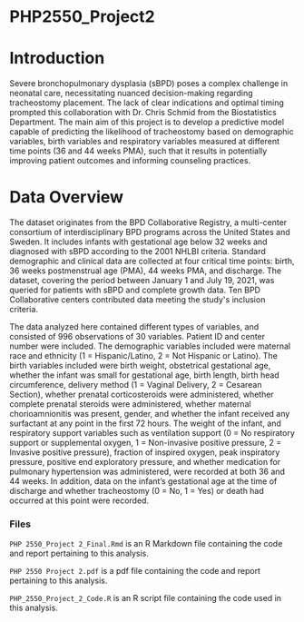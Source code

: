 # PHP2550_Project2

# Introduction
Severe bronchopulmonary dysplasia (sBPD) poses a complex challenge in neonatal care, necessitating nuanced decision-making regarding tracheostomy placement. The lack of clear indications and optimal timing prompted this collaboration with Dr. Chris Schmid from the Biostatistics Department. The main aim of this project is to develop a predictive model capable of predicting the likelihood of tracheostomy based on demographic variables, birth variables and respiratory variables measured at different time points (36 and 44 weeks PMA), such that it results in potentially improving patient outcomes and informing counseling practices.

# Data Overview
The dataset originates from the BPD Collaborative Registry, a multi-center consortium of interdisciplinary BPD programs across the United States and Sweden. It includes infants with gestational age below 32 weeks and diagnosed with sBPD according to the 2001 NHLBI criteria. Standard demographic and clinical data are collected at four critical time points: birth, 36 weeks postmenstrual age (PMA), 44 weeks PMA, and discharge. The dataset, covering the period between January 1 and July 19, 2021, was queried for patients with sBPD and complete growth data. Ten BPD Collaborative centers contributed data meeting the study's inclusion criteria.

The data analyzed here contained different types of variables, and consisted of 996 observations of 30 variables. Patient ID and center number were included. The demographic variables included were maternal race and ethnicity (1 = Hispanic/Latino, 2 = Not Hispanic or Latino). The birth variables included were birth weight, obstetrical gestational age, whether the infant was small for gestational age, birth length, birth head circumference, delivery method (1 = Vaginal Delivery, 2 = Cesarean Section), whether prenatal corticosteroids were administered, whether complete prenatal steroids were administered, whether maternal chorioamnionitis was present, gender, and whether the infant received any surfactant at any point in the first 72 hours. The weight of the infant, and respiratory support variables such as ventilation support (0 = No respiratory support or supplemental oxygen, 1 = Non-invasive positive pressure, 2 = Invasive positive pressure), fraction of inspired oxygen, peak inspiratory pressure, positive end exploratory pressure, and whether medication for pulmonary hypertension was administered, were recorded at both 36 and 44 weeks. In addition, data on the infant’s gestational age at the time of discharge and whether tracheostomy (0 = No, 1 = Yes) or death had occurred at this point were recorded.

### Files

`PHP 2550_Project 2_Final.Rmd` is an R Markdown file containing the code and report pertaining to this analysis.

`PHP 2550 Project 2.pdf` is a pdf file containing the code and report pertaining to this analysis.

`PHP_2550_Project_2_Code.R` is an R script file containing the code used in this analysis.
